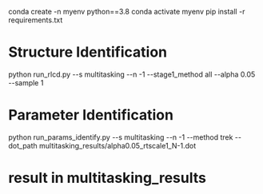 conda create -n myenv python==3.8
conda activate myenv
pip install -r requirements.txt

# Structure Identification
python run_rlcd.py --s multitasking --n -1 --stage1_method all --alpha 0.05 --sample 1

# Parameter Identification
python run_params_identify.py --s multitasking --n -1 --method trek --dot_path multitasking_results/alpha0.05_rtscale1_N-1.dot

# result in multitasking_results